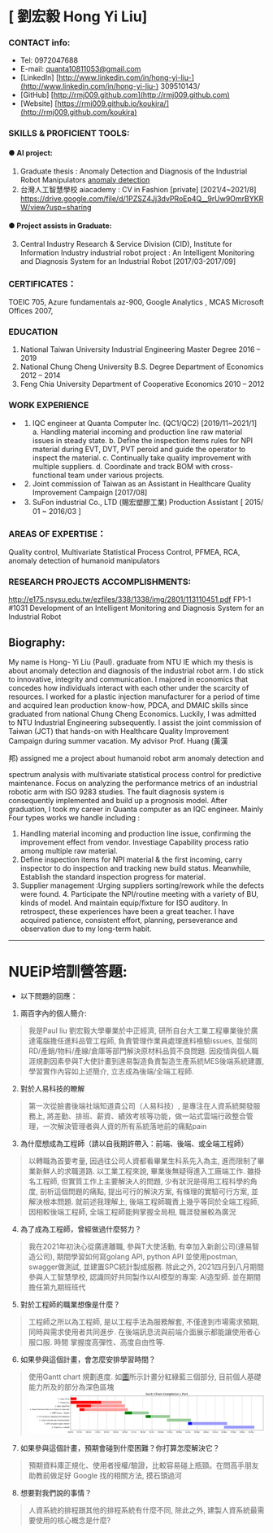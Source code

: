 # [ 劉宏毅 Hong Yi Liu]

### CONTACT info:

- Tel: 0972047688
- E-mail: quanta10811053@gmail.com
- [LinkedIn] [http://www.linkedin.com/in/hong-yi-liu-](http://www.linkedin.com/in/hong-yi-liu-)
    309510143/
- [GitHub] [http://rmj009.github.com](http://rmj009.github.com)
- [Website] [https://rmj009.github.io/koukira/](http://rmj009.github.com/koukira)
  

### SKILLS & PROFICIENT TOOLS:

#### ● AI project:

1. Graduate thesis : Anomaly Detection and Diagnosis of the Industrial Robot Manipulators [anomaly detection](https://docs.google.com/presentation/d/1NBqlpngERthgLvFd9tJv59BoM_b5p2VH/edit?usp=sharing&ouid=103768638663570242533&rtpof=true&sd=true)
2. 台灣人工智慧學校 aiacademy : CV in Fashion [private] [2021/4~2021/8] https://drive.google.com/file/d/1PZSZ4Jj3dvPRoEp4Q__9rUw9OmrBYKRW/view?usp=sharing

#### ● Project assists in Graduate:

3. Central Industry Research & Service Division (CID), Institute for
    Information Industry industrial robot project : An Intelligent Monitoring
    and Diagnosis System for an Industrial Robot [2017/03-2017/09]

### CERTIFICATES：


TOEIC ̇705, Azure fundamentals az-900, Google Analytics , MCAS Microsoft Offices 2007,

### EDUCATION

1. National Taiwan University
Industrial Engineering Master Degree
2016 – 2019
2. National Chung Cheng University
B.S. Degree Department of Economics
2012 – 2014
3. Feng Chia University
Department of Cooperative Economics
2010 – 2012

### WORK EXPERIENCE

* 1. IQC engineer at Quanta Computer Inc. (QC1/QC2) [2019/11~2021/1]
    a. Handling material incoming and production line raw material issues in steady state.
    b. Define the inspection items rules for NPI material during EVT, DVT, PVT peroid and
       guide the operator to inspect the material.
    c. Continually take quality improvement with multiple suppliers.
    d. Coordinate and track BOM with cross-functional team under various projects.
* 2. Joint commission of Taiwan as an Assistant in Healthcare Quality Improvement
    Campaign [2017/08]

* 3. SuFon industrial Co., LTD (賜宏塑膠工業) Production Assistant [ 2015/ 01 ~ 2016/03 ]

### AREAS OF EXPERTISE：


Quality control, Multivariate Statistical Process Control, PFMEA, RCA, anomaly
detection of humanoid manipulators

### RESEARCH PROJECTS ACCOMPLISHMENTS:


http://e175.nsysu.edu.tw/ezfiles/338/1338/img/2801/113110451.pdf
FP1-1 #1031 Development of an Intelligent Monitoring and Diagnosis System for an Industrial
Robot



## Biography:

My name is Hong-
Yi Liu (Paul). graduate from NTU IE which my thesis is about anomaly detection
and diagnosis of the industrial robot arm. I do stick to innovative, integrity and
communication. I majored in economics that concedes how individuals interact
with each other under the scarcity of resources. I worked for a plastic injection
manufacturer for a period of time and acquired lean production know-how, PDCA,
and DMAIC skills since graduated from national Chung Cheng Economics.
Luckily, I was admitted to NTU Industrial Engineering subsequently. I assist the
joint commission of Taiwan (JCT) that hands-on with Healthcare Quality
Improvement Campaign during summer vacation. My advisor Prof. Huang (黃漢

邦) assigned me a project about humanoid robot arm anomaly detection and

spectrum analysis with multivariate statistical process control for predictive
maintenance. Focus on analyzing the performance metrics of an industrial robotic
arm with ISO 9283 studies. The fault diagnosis system is consequently
implemented and build up a prognosis model. After graduation, I took my career
in Quanta computer as an IQC engineer. Mainly Four types works we handle
including :

1. Handling material incoming and production line issue, confirming the
improvement effect from vendor. Investiage Capability process ratio among
multiple raw material.
2. Define inspection items for NPI material & the first incoming, carry inspector to
do inspection and tracking new build status. Meanwhile, Establish the standard
inspection progress for material.
3. Supplier management :Urging suppliers sorting/rework while the defects were
found. 4. Participate the NPI/routine meeting with a variety of BU, kinds of model.
And maintain equip/fixture for ISO auditory.
In retrospect, these experiences have been a great teacher. I have acquired
patience, consistent effort, planning, perseverance and observation due to my
long-term habit.

---
# NUEiP培訓營答題:

- 以下問題的回應：

1. 兩百字內的個人簡介:
> 我是Paul liu 劉宏毅大學畢業於中正經濟, 研所自台大工業工程畢業後於廣達電腦擔任進料品管工程師, 負責管理作業員處理進料檢驗issues, 並偕同RD/產銷/物料/產線/倉庫等部門解決原材料品質不良問題. 因疫情與個人職涯規劃因素參與T大使計畫到達易製造負責製造生產系統MES後端系統建置, 學習實作內容如上述簡介, 立志成為後端/全端工程師.


2. 對於人易科技的瞭解
> 第一次從臉書後端社端知道貴公司（人易科技）, 是專注在人資系統開發服務上, 將差勤、排班、薪資、績效考核等功能，做一站式雲端行政整合管理，一次解決管理者與人資的所有系統落地前的痛點pain

3. 為什麼想成為工程師（請以自我期許帶入：前端、後端、或全端工程師）
> 以轉職為首要考量, 因過往公司人資都看畢業生科系先入為主, 進而限制了畢業新鮮人的求職道路. 以工業工程來說, 畢業後無疑得進入工廠端工作. 雖掛名工程師, 但實質工作上主要解決人的問題, 少有狀況是得用工程科學的角度, 剖析這個問題的痛點, 提出可行的解決方案, 有條理的實驗可行方案, 並解決根本問題. 就前述我理解上, 後端工程師職責上幾乎等同於全端工程師, 因相較後端工程師, 全端工程師能夠掌握全局相, 職涯發展較為廣況


4. 為了成為工程師，曾經做過什麼努力？
> 我在2021年初決心從廣達離職, 參與T大使活動, 有幸加入新創公司(達易智造公司), 期間學習如何寫golang API, python API 並使用postman, swagger做測試, 並建置SPC統計製成服務. 除此之外, 2021四月到八月期間參與人工智慧學校, 認識同好共同製作以AI模型的專案: AI造型師. 並在期間擔任第九期班班代

5. 對於工程師的職業想像是什麼？
> 工程師之所以為工程師, 是以工程手法為服務解套, 不僅達到市場需求預期, 同時與需求使用者共同進步. 在後端訊息流與前端介面展示都能讓使用者心服口服. 時間 掌握度高彈性、高度自由性等.

6. 如果參與這個計畫，會怎麼安排學習時間？
> 使用Gantt chart 規劃進度. 如[圖](https://raw.githubusercontent.com/Rmj009/koukira/gh-pages/neuip.png)所示計畫分紅綠藍三個部分, 目前個人基礎能力所及的部分為深色區塊
> ![Myschedule](/images/neuip.png)


7. 如果參與這個計畫，預期會碰到什麼困難？你打算怎麼解決它？
> 預期資料庫正規化、使用者授權/驗證，比較容易碰上瓶頸。在問高手朋友助教前做足好 Google 找的相關方法, 摸石頭過河


8. 想要對我們說的事情？
> 人資系統的排程跟其他的排程系統有什麼不同, 除此之外, 建製人資系統最需要使用的核心概念是什麼?

